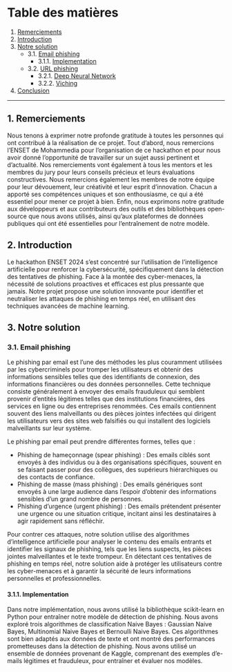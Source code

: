 # Table des matières

1. [Remerciements](#1-remerciements)
2. [Introduction](#2-introduction)
3. [Notre solution](#3-notre-solution)
   - 3.1. [Email phishing](#31-email-phishing)
       - 3.1.1. [Implementation](#311-implementation)
   - 3.2. [URL phishing](#32-url-phishing)
       - 3.2.1. [Deep Neural Network](#321-deep-neural-network)
       - 3.2.2. [Viching](#322-viching)
4. [Conclusion](#4-conclusion)

---

## 1. Remerciements

Nous tenons à exprimer notre profonde gratitude à toutes les personnes qui ont contribué à la réalisation de ce projet. Tout d’abord, nous remercions l’ENSET de Mohammedia pour l’organisation de ce hackathon et pour nous avoir donné l’opportunité de travailler sur un sujet aussi pertinent et d’actualité. Nos remerciements vont également à tous les mentors et les membres du jury pour leurs conseils précieux et leurs évaluations constructives. Nous remercions également les membres de notre équipe pour leur dévouement, leur créativité et leur esprit d’innovation. Chacun a apporté ses compétences uniques et son enthousiasme, ce qui a été essentiel pour mener ce projet à bien. Enfin, nous exprimons notre gratitude aux développeurs et aux contributeurs des outils et des bibliothèques open-source que nous avons utilisés, ainsi qu’aux plateformes de données publiques qui ont été essentielles pour l’entraînement de notre modèle.

## 2. Introduction

Le hackathon ENSET 2024 s’est concentré sur l’utilisation de l’intelligence artificielle pour renforcer la cybersécurité, spécifiquement dans la détection des tentatives de phishing. Face à la montée des cyber-menaces, la nécessité de solutions proactives et efficaces est plus pressante que jamais. Notre projet propose une solution innovante pour identifier et neutraliser les attaques de phishing en temps réel, en utilisant des techniques avancées de machine learning.

## 3. Notre solution

### 3.1. Email phishing

Le phishing par email est l’une des méthodes les plus couramment utilisées par les cybercriminels pour tromper les utilisateurs et obtenir des informations sensibles telles que des identifiants de connexion, des informations financières ou des données personnelles. Cette technique consiste généralement à envoyer des emails frauduleux qui semblent provenir d’entités légitimes telles que des institutions financières, des services en ligne ou des entreprises renommées. Ces emails contiennent souvent des liens malveillants ou des pièces jointes infectées qui dirigent les utilisateurs vers des sites web falsifiés ou qui installent des logiciels malveillants sur leur système.

Le phishing par email peut prendre différentes formes, telles que :
- Phishing de hameçonnage (spear phishing) : Des emails ciblés sont envoyés à des individus ou à des organisations spécifiques, souvent en se faisant passer pour des collègues, des supérieurs hiérarchiques ou des contacts de confiance.
- Phishing de masse (mass phishing) : Des emails génériques sont envoyés à une large audience dans l’espoir d’obtenir des informations sensibles d’un grand nombre de personnes.
- Phishing d’urgence (urgent phishing) : Des emails prétendent présenter une urgence ou une situation critique, incitant ainsi les destinataires à agir rapidement sans réfléchir.

Pour contrer ces attaques, notre solution utilise des algorithmes d’intelligence artificielle pour analyser le contenu des emails entrants et identifier les signaux de phishing, tels que les liens suspects, les pièces jointes malveillantes et le texte trompeur. En détectant ces tentatives de phishing en temps réel, notre solution aide à protéger les utilisateurs contre les cyber-menaces et à garantir la sécurité de leurs informations personnelles et professionnelles.

#### 3.1.1. Implementation

Dans notre implémentation, nous avons utilisé la bibliothèque scikit-learn en Python pour entraîner notre modèle de détection de phishing. Nous avons exploré trois algorithmes de classification Naive Bayes : Gaussian Naive Bayes, Multinomial Naive Bayes et Bernoulli Naive Bayes. Ces algorithmes sont bien adaptés aux données de texte et ont montré des performances prometteuses dans la détection de phishing. Nous avons utilisé un ensemble de données provenant de Kaggle, comprenant des exemples d’e-mails légitimes et frauduleux, pour entraîner et évaluer nos modèles.

 
 
 
 